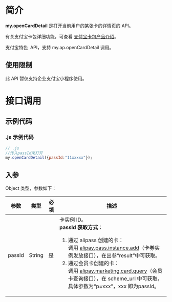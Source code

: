 # 简介
**my.openCardDetail** 是打开当前用户的某张卡的详情页的 API。

有关支付宝卡包详细功能，可查看 [支付宝卡包产品介绍](https://opendocs.alipay.com/open/199/105225)。

支付宝特色  API，支持 my.ap.openCardDetail 调用。

## 使用限制
此 API 暂仅支持企业支付宝小程序使用。

# 接口调用

## 示例代码

### .js 示例代码
```javascript
// .js
//传入passId来打开
my.openCardDetail({passId:"11xxxxx"});
```

## 入参
Object 类型，参数如下：

| **参数** | **类型** | **必填** | **描述** |
| --- | --- | --- | --- |
| passId | String | 是 | 卡实例 ID。<br />**passId 获取方式**： <ol><li>通过 alipass 创建的卡：<br />调用 [alipay.pass.instance.add](https://opendocs.alipay.com/open/02ailb)（卡券实例发放接口），在出参“result”中可获取。</li><li>通过会员卡创建的卡：<br />调用 [alipay.marketing.card.query](hhttps://opendocs.alipay.com/open/02dvep)（会员卡查询接口），在 scheme_url 中可获取，具体参数为“p=xxx”，xxx 即为passId。</li></ol>|
